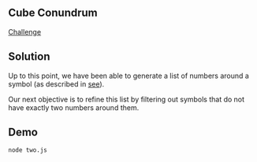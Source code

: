 ## Cube Conundrum

[Challenge](https://adventofcode.com/2023/day/3)

## Solution

Up to this point, we have been able to generate a list of numbers around a symbol (as described in [see](../part1/README.md)).

Our next objective is to refine this list by filtering out symbols that do not have exactly two numbers around them.

## Demo

```bash
node two.js
```
